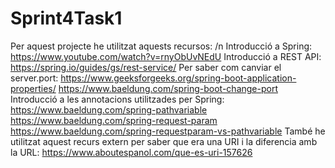 # Sprint4Task1

Per aquest projecte he utilitzat aquests recursos: /n
Introducció a Spring: https://www.youtube.com/watch?v=rnyObUvNEdU
Introducció a REST API: https://spring.io/guides/gs/rest-service/
Per saber com canviar el server.port: https://www.geeksforgeeks.org/spring-boot-application-properties/
                                      https://www.baeldung.com/spring-boot-change-port
Introducció a les annotacions utilitzades per Spring: https://www.baeldung.com/spring-pathvariable
                                                      https://www.baeldung.com/spring-request-param
                                                      https://www.baeldung.com/spring-requestparam-vs-pathvariable
També he utilitzat aquest recurs extern per saber que era una URI i la diferencia amb la URL: https://www.aboutespanol.com/que-es-uri-157626
